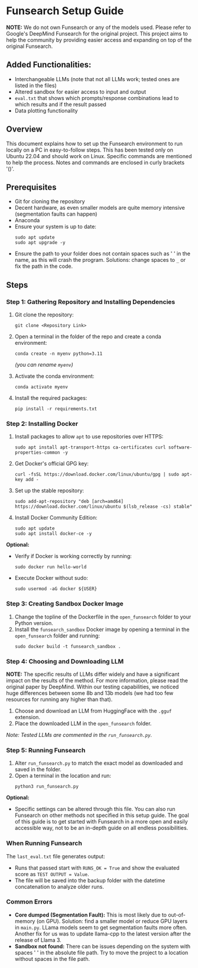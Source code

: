 
# Funsearch Setup Guide

**NOTE:** We do not own Funsearch or any of the models used. Please refer to Google's DeepMind Funsearch for the original project. This project aims to help the community by providing easier access and expanding on top of the original Funsearch.

## Added Functionalities:
- Interchangeable LLMs (note that not all LLMs work; tested ones are listed in the files)
- Altered sandbox for easier access to input and output
- `eval.txt` that shows which prompts/response combinations lead to which results and if the result passed
- Data plotting functionality

## Overview
This document explains how to set up the Funsearch environment to run locally on a PC in easy-to-follow steps. This has been tested only on Ubuntu 22.04 and should work on Linux. Specific commands are mentioned to help the process. Notes and commands are enclosed in curly brackets '()'.

## Prerequisites
- Git for cloning the repository
- Decent hardware, as even smaller models are quite memory intensive (segmentation faults can happen)
- Anaconda
- Ensure your system is up to date:
  ```
  sudo apt update
  sudo apt upgrade -y
  ```
- Ensure the path to your folder does not contain spaces such as ' ' in the name, as this will crash the program. Solutions: change spaces to `_` or fix the path in the code.

## Steps

### Step 1: Gathering Repository and Installing Dependencies
1. Git clone the repository:
   ```
   git clone <Repository Link>
   ```
2. Open a terminal in the folder of the repo and create a conda environment:
   ```
   conda create -n myenv python=3.11
   ```
   *(you can rename `myenv`)*

3. Activate the conda environment:
   ```
   conda activate myenv
   ```

4. Install the required packages:
   ```
   pip install -r requirements.txt
   ```

### Step 2: Installing Docker
1. Install packages to allow `apt` to use repositories over HTTPS:
   ```
   sudo apt install apt-transport-https ca-certificates curl software-properties-common -y
   ```

2. Get Docker's official GPG key:
   ```
   curl -fsSL https://download.docker.com/linux/ubuntu/gpg | sudo apt-key add -
   ```

3. Set up the stable repository:
   ```
   sudo add-apt-repository "deb [arch=amd64] https://download.docker.com/linux/ubuntu $(lsb_release -cs) stable"
   ```

4. Install Docker Community Edition:
   ```
   sudo apt update
   sudo apt install docker-ce -y
   ```

**Optional:** 
- Verify if Docker is working correctly by running:
  ```
  sudo docker run hello-world
  ```

- Execute Docker without sudo:
  ```
  sudo usermod -aG docker ${USER}
  ```

### Step 3: Creating Sandbox Docker Image
1. Change the topline of the Dockerfile in the `open_funsearch` folder to your Python version.
2. Install the `funsearch_sandbox` Docker image by opening a terminal in the `open_funsearch` folder and running:
   ```
   sudo docker build -t funsearch_sandbox .
   ```

### Step 4: Choosing and Downloading LLM
**NOTE:** The specific results of LLMs differ widely and have a significant impact on the results of the method. For more information, please read the original paper by DeepMind. Within our testing capabilities, we noticed huge differences between some 8b and 13b models (we had too few resources for running any higher than that).

1. Choose and download an LLM from HuggingFace with the `.gguf` extension.
2. Place the downloaded LLM in the `open_funsearch` folder.

*Note: Tested LLMs are commented in the `run_funsearch.py`.*

### Step 5: Running Funsearch
1. Alter `run_funsearch.py` to match the exact model as downloaded and saved in the folder.
2. Open a terminal in the location and run:
   ```
   python3 run_funsearch.py
   ```

**Optional:**
- Specific settings can be altered through this file. You can also run Funsearch on other methods not specified in this setup guide. The goal of this guide is to get started with Funsearch in a more open and easily accessible way, not to be an in-depth guide on all endless possibilities.

### When Running Funsearch
The `last_eval.txt` file generates output:
- Runs that passed start with `RUNS_OK = True` and show the evaluated score as `TEST OUTPUT = Value`.
- The file will be saved into the backup folder with the datetime concatenation to analyze older runs. 

### Common Errors
- **Core dumped (Segmentation Fault):** This is most likely due to out-of-memory (on GPU). Solution: find a smaller model or reduce GPU layers in `main.py`. LLama models seem to get segmentation faults more often. Another fix for us was to update llama-cpp to the latest version after the release of Llama 3.
- **Sandbox not found:** There can be issues depending on the system with spaces ' ' in the absolute file path. Try to move the project to a location without spaces in the file path.
